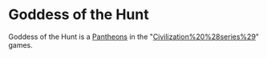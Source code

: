 # Goddess of the Hunt

Goddess of the Hunt is a [Pantheons](pantheon) in the "[Civilization%20%28series%29](Civilization)" games.